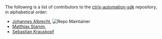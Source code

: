 The following is a list of contributors to the [ctrlx-automation-sdk](https://github.com/boschrexroth/ctrlx-automation-sdk) repository,
in alphabetical order:

* [Johannes Albrecht](https://github.com/albrecht-j), ![Repo Maintainer](https://badgen.net/badge/repo/maintainer/blue "Repo Maintainer")
* [Matthias Stamm](https://github.com/DonCamillo72),
* [Sebastian Krauskopf](https://github.com/krauskopf)

